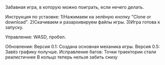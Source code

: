 Забавная игра, в которую можно поиграть, если нечего делать.

Инструкция по устаовке:
1)Нажимаем на зелёную кнопку "Clone or download".
2)Скачиваем и разархивируем файлы игры.
3)Игра готова к запуску.

Управление:
WASD, пробел.


Обновления:
  Версия 0.1:
Создана основная механика игры.
  Версия 0.5:
Завёз графику получше.
Исправление багов:
Точки траектории стали реалистичнее
В кольцо теперь нельзя забить снизу
